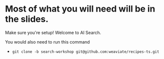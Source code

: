 # Most of what you will need will be in the slides.

Make sure you're setup! 
Welcome to AI Search. 


You would also need to run this command
- `git clone -b search-workshop git@github.com:weaviate/recipes-ts.git`
